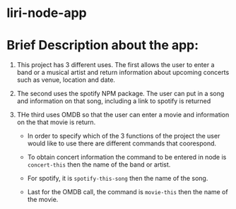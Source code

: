 # liri-node-app

# Brief Description about the app: 


1. This project has 3 different uses. The first allows the user to enter a band or a musical artist and return information about upcoming concerts such as venue, location and date. 

2. The second uses the spotify NPM package. The user can put in a song and information on that song, including a link to spotify is returned

3. THe third uses OMDB so that the user can enter a movie and information on the that movie is return.

    * In order to specify which of the 3 functions of the project the user would like to use there are different commands that coorespond.

    * To obtain concert information the command to be entered in node is `concert-this` then the name of the band or artist.

    * For spotify, it is `spotify-this-song` then the name of the song.

    * Last for the OMDB call, the command is `movie-this` then the name of the movie. 




